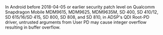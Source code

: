 In Android before 2018-04-05 or earlier security patch level on Qualcomm Snapdragon Mobile MDM9615, MDM9625, MDM9635M, SD 400, SD 410/12, SD 615/16/SD 415, SD 800, SD 808, and SD 810, in ADSP's QDI Root-PD driver, untrusted arguments from User PD may cause integer overflow resulting in buffer overflow.